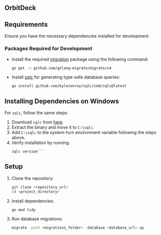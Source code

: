 ## OrbitDeck

## Requirements

Ensure you have the necessary dependencies installed for development.

### Packages Required for Development

- Install the required [migration](https://github.com/golang-migrate/migrate) package using the following command:
  ```bash
  go get -u github.com/golang-migrate/migrate/v4
  ```
- Install [sqlc](https://github.com/kyleconroy/sqlc) for generating type-safe database queries:
  ```bash
  go install github.com/kyleconroy/sqlc/cmd/sqlc@latest
  ```

## Installing Dependencies on Windows

For `sqlc`, follow the same steps:

1. Download `sqlc` from [here](https://github.com/kyleconroy/sqlc/releases).
2. Extract the binary and move it to `C:\sqlc`.
3. Add `C:\sqlc` to the system `Path` environment variable following the steps above.
4. Verify installation by running:
   ````bash
   sqlc version```
   ````

## Setup

1. Clone the repository:
   ```bash
   git clone <repository_url>
   cd <project_directory>
   ```
2. Install dependencies:
   ```bash
   go mod tidy
   ```
3. Run database migrations:
   ```bash
   migrate -path <migrations_folder> -database <database_url> up
   ```
